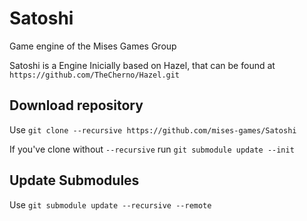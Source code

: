 # Satoshi

Game engine of the Mises Games Group

Satoshi is a Engine Inicially based on Hazel, that can be found at `https://github.com/TheCherno/Hazel.git`

## Download repository

Use `git clone --recursive https://github.com/mises-games/Satoshi`

If you've clone without `--recursive` run `git submodule update --init`

## Update Submodules

Use `git submodule update --recursive --remote`
